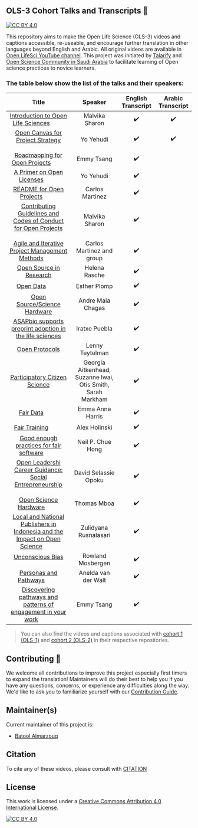## OLS-3 Cohort Talks and Transcripts 💬 

[![CC BY 4.0][cc-by-shield]][cc-by]


This repository aims to make the Open Life Science (OLS-3) videos and captions accessible, re-useable, and encourage further translation in other languages beyond English and Arabic. All original videos are available in [Open LifeSci YouTube channel](https://www.youtube.com/channel/UCs12-ZgnDJOWIWN3Vo1XHXA). This project was initiated by [Talarify](https://twitter.com/talarify?lang=en) and [Open Science Community in Saudi Arabia](https://twitter.com/OpenSciSaudi) to facilitate learning of Open science practices to novice learners.

### The table below show the list of the talks and their speakers:




|                                   Title                                   	|                           Speaker                           	| English Transcript 	|  Arabic Transcript 	|
|:-------------------------------------------------------------------------:	|:-----------------------------------------------------------:	|:------------------:	|:------------------:	|
|                     [Introduction to Open Life Sciences](https://github.com/open-life-science/ols3-cohort-talks-and-transcripts/blob/main/videos/Introduction-to-Open-Life-Sciences.mp4)     <img src ='https://www.online-tech-tips.com/wp-content/uploads/2019/07/youtube-1.png'  width=35 height=15 />        	|                        Malvika Sharon                       	| :heavy_check_mark: 	| :heavy_check_mark: 	|
|                      [Open Canvas for Project Strategy](https://github.com/open-life-science/ols3-cohort-talks-and-transcripts/blob/main/videos/Open-Canvas-for-Project-Strategy.mp4)      <img src ='https://www.online-tech-tips.com/wp-content/uploads/2019/07/youtube-1.png'  width=35 height=15 />               	|                          Yo Yehudi                          	| :heavy_check_mark: 	| :heavy_check_mark:  |
|                       [Roadmapping for Open Projects](https://github.com/open-life-science/ols3-cohort-talks-and-transcripts/blob/main/videos/Roadmapping-for-Open-Projects.mp4)       <img src ='https://www.online-tech-tips.com/wp-content/uploads/2019/07/youtube-1.png'  width=35 height=15 />                	|                          Emmy Tsang                         	| :heavy_check_mark: 	|                    	|
|                         [A Primer on Open Licenses](https://github.com/open-life-science/ols3-cohort-talks-and-transcripts/blob/main/videos/A-Primer-on-Open-License.mp4)    <img src ='https://www.online-tech-tips.com/wp-content/uploads/2019/07/youtube-1.png'  width=35 height=15 />                     	|                          Yo Yehudi                          	| :heavy_check_mark: 	|                    	|
|                         [README for Open Projects](https://github.com/open-life-science/ols3-cohort-talks-and-transcripts/blob/main/videos/REDME-for-Open-Projects.mp4)    <img src ='https://www.online-tech-tips.com/wp-content/uploads/2019/07/youtube-1.png'  width=35 height=15 />                     	|                       Carlos Martinez                       	| :heavy_check_mark: 	|                    	|
|       [Contributing Guidelines and Codes of Conduct for Open Projects](https://github.com/open-life-science/ols3-cohort-talks-and-transcripts/blob/main/videos/Contributing-Guidelines-and-Codes-of-Conduct-for-Open-Projects.mp4)    <img src ='https://www.online-tech-tips.com/wp-content/uploads/2019/07/youtube-1.png'  width=35 height=15 />  	|                        Malvika Sharon                       	| :heavy_check_mark: 	|                    	|
|               [Agile and Iterative Project Management Methods](https://github.com/open-life-science/ols3-cohort-talks-and-transcripts/blob/main/videos/Agile-and-Iterative-Project-Management-Methods.mp4)      <img src ='https://www.online-tech-tips.com/wp-content/uploads/2019/07/youtube-1.png'  width=35 height=15 />        	|                  Carlos Martinez and group                  	| :heavy_check_mark: 	|                    	|
|                          [Open Source in Research](https://github.com/open-life-science/ols3-cohort-talks-and-transcripts/blob/main/videos/Open-Source-in-Research.mp4)                          	|                        Helena Rasche                        	| :heavy_check_mark: 	|                    	|
|                                 [Open Data](https://github.com/open-life-science/ols3-cohort-talks-and-transcripts/blob/main/videos/Open-Data.mp4)    <img src ='https://www.online-tech-tips.com/wp-content/uploads/2019/07/youtube-1.png'  width=35 height=15 />                             	|                         Esther Plomp                        	| :heavy_check_mark: 	|                    	|
|                        [Open Source/Science Hardware](https://github.com/open-life-science/ols3-cohort-talks-and-transcripts/blob/main/videos/Open-Source-Science-Hardware.mp4)                       	|                      Andre Maia Chagas                      	| :heavy_check_mark: 	|                    	|
|          [ASAPbio supports preprint adoption in the life sciences](https://github.com/open-life-science/ols3-cohort-talks-and-transcripts/blob/main/videos/ASAPbio-supports-preprint-adoption-in-the-life-sciences.mp4)          	|                        Iratxe Puebla                        	| :heavy_check_mark: 	|                    	|
|                               [Open Protocols](https://github.com/open-life-science/ols3-cohort-talks-and-transcripts/blob/main/videos/Open-Protocols.mp4)                              	|                       Lenny Teytelman                       	| :heavy_check_mark: 	|                    	|
|                       [Participatory Citizen Science](https://github.com/open-life-science/ols3-cohort-talks-and-transcripts/blob/main/videos/Participatory-Citizen-Science.mp4)                       	| Georgia Aitkenhead, Suzanne lwai, Otis Smith, Sarah Markham 	| :heavy_check_mark: 	|                    	|
|                                 [Fair Data](https://github.com/open-life-science/ols3-cohort-talks-and-transcripts/blob/main/videos/Fair-Data.mp4)    <img src ='https://www.online-tech-tips.com/wp-content/uploads/2019/07/youtube-1.png'  width=35 height=15 />                             	|                       Emma Anne Harris                      	| :heavy_check_mark: 	|                    	|
|                               [Fair Training](https://github.com/open-life-science/ols3-cohort-talks-and-transcripts/blob/main/videos/Fair-Training.mp4)  <img src ='https://www.online-tech-tips.com/wp-content/uploads/2019/07/youtube-1.png'  width=35 height=15 />                             	|                        Alex Holinski                        	| :heavy_check_mark: 	|                    	|
|                  [Good enough practices for fair software](https://github.com/open-life-science/ols3-cohort-talks-and-transcripts/blob/main/videos/Good-enough-practices-for-fair-software.mp4)        <img src ='https://www.online-tech-tips.com/wp-content/uploads/2019/07/youtube-1.png'  width=35 height=15 />          	|                      Neil P. Chue Hong                      	| :heavy_check_mark: 	|                    	|
|          [Open Leadershi Career Guidance: Social Entrepreneurship](https://github.com/open-life-science/ols3-cohort-talks-and-transcripts/blob/main/videos/Open-Leadershi-Career-Guidance-Social-Entrepreneurship.mp4)      <img src ='https://www.online-tech-tips.com/wp-content/uploads/2019/07/youtube-1.png'  width=35 height=15 />    	|                     David Selassie Opoku                    	| :heavy_check_mark: 	|                    	|
|                           [Open Science Hardware](https://github.com/open-life-science/ols3-cohort-talks-and-transcripts/blob/main/videos/Open-Science-Hardware.mp4)  <img src ='https://www.online-tech-tips.com/wp-content/uploads/2019/07/youtube-1.png'  width=35 height=15 />                         	|                         Thomas Mboa                         	| :heavy_check_mark: 	|                    	|
| [Local and National Publishers in Indonesia and the Impact on Open Science](https://github.com/open-life-science/ols3-cohort-talks-and-transcripts/blob/main/videos/Local%20and%20National%20Publishers-in-Indonesia-and-the-Impact-on-Open-Science.mp4) <img src ='https://www.online-tech-tips.com/wp-content/uploads/2019/07/youtube-1.png'  width=35 height=15 />	|                    Zulidyana Rusnalasari                    	| :heavy_check_mark: 	|                    	|
|                              [Unconscious Bias](https://github.com/open-life-science/ols3-cohort-talks-and-transcripts/blob/main/videos/Unconscious-Bias.mp4)  <img src ='https://www.online-tech-tips.com/wp-content/uploads/2019/07/youtube-1.png'  width=35 height=15 />                           	|                      Rowland Mosbergen                      	| :heavy_check_mark: 	|                    	|
|                           [Personas and Pathways](https://github.com/open-life-science/ols3-cohort-talks-and-transcripts/blob/main/videos/Personas-and-Pathways.mp4)    <img src ='https://www.online-tech-tips.com/wp-content/uploads/2019/07/youtube-1.png'  width=35 height=15 />                       	|                     Anelda van der Walt                     	| :heavy_check_mark: 	|                    	|
|        [Discovering pathways and patterns of engagement in your work](https://github.com/open-life-science/ols3-cohort-talks-and-transcripts/blob/main/videos/Discovering-pathways-and-patterns-of-engagement-in-your-work.mp4)     <img src ='https://www.online-tech-tips.com/wp-content/uploads/2019/07/youtube-1.png'  width=35 height=15 />  	|                          Emmy Tsang                         	| :heavy_check_mark: 	|                    	|

> You can also find the videos and captions associated with [cohort 1 (OLS-1)](https://github.com/open-life-science/ols1-cohort-talks-and-transcripts) and [cohort 2 (OLS-2)](https://github.com/open-life-science/ols2-cohort-talks-and-transcripts) in their respective repositories.


## Contributing :gift_heart:

We welcome all contributions to improve this project especially first timers to expand the translation! Maintainers will do their best to help you if you have any
questions, concerns, or experience any difficulties along the way. We'd like to ask you to familiarize yourself with our [Contribution Guide](CONTRIBUTING.md).

## Maintainer(s)

Current maintainer of this project is:

* [Batool Almarzouq](https://github.com/BatoolMM)

## Citation

To cite any of these videos, please consult with [CITATION](CITATION)

## License

This work is licensed under a
[Creative Commons Attribution 4.0 International License][cc-by].

[![CC BY 4.0][cc-by-image]][cc-by]

[cc-by]: http://creativecommons.org/licenses/by/4.0/
[cc-by-image]: https://i.creativecommons.org/l/by/4.0/88x31.png
[cc-by-shield]: https://img.shields.io/badge/License-CC%20BY%204.0-lightgrey.svg

